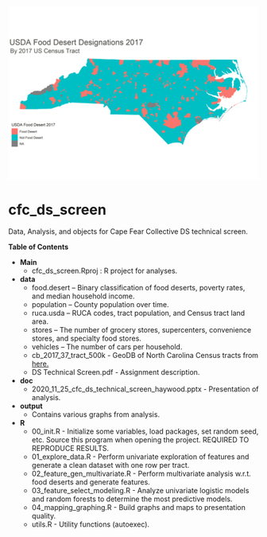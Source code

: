 ![Food Desert Map](output/food_desert_map.png)

# cfc_ds_screen
 Data, Analysis, and objects for Cape Fear Collective DS technical screen.

**Table of Contents**

* **Main**
  * cfc_ds_screen.Rproj : R project for analyses.
* **data**
  * food.desert – Binary classification of food deserts, poverty rates, and median household income.
  * population – County population over time.
  * ruca.usda – RUCA codes, tract population, and Census tract land area.
  * stores – The number of grocery stores, supercenters, convenience stores, and specialty food stores.
  * vehicles – The number of cars per household.
  * cb_2017_37_tract_500k - GeoDB of North Carolina Census tracts from <a href=https://www.census.gov/geographies/mapping-files/time-series/geo/carto-boundary-file.2017.html>here.</a>
  * DS Technical Screen.pdf - Assignment description.
* **doc**
  * 2020_11_25_cfc_ds_technical_screen_haywood.pptx - Presentation of analysis.
* **output**
  * Contains various graphs from analysis.
* **R**
  * 00_init.R - Initialize some variables, load packages, set random seed, etc. Source this program when opening the project. REQUIRED TO REPRODUCE RESULTS.
  * 01_explore_data.R - Perform univariate exploration of features and generate a clean dataset with one row per tract.
  * 02_feature_gen_multivariate.R - Perform multivariate analysis w.r.t. food deserts and generate features.
  * 03_feature_select_modeling.R - Analyze univariate logistic models and random forests to determine the most predictive models.
  * 04_mapping_graphing.R - Build graphs and maps to presentation quality.
  * utils.R - Utility functions (autoexec).
   


